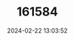 ---
title: "161584"
category: "Fenestraja atripinna"
draft: false
date: 2024-02-22 13:03:52
languages:
  English: ["Blackfin Pygmy Skate"]
---